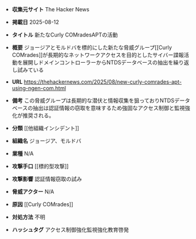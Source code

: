 - **収集元サイト**
The Hacker News

- **掲載日**
2025-08-12

- **タイトル**
新たなCurly COMradesAPTの活動

- **概要**
ジョージアとモルドバを標的にした新たな脅威グループ[[Curly COMrades]]が長期的なネットワークアクセスを目的としたサイバー諜報活動を展開しドメインコントローラーからNTDSデータベースの抽出を繰り返し試みている

- **URL**
https://thehackernews.com/2025/08/new-curly-comrades-apt-using-ngen-com.html

- **備考**
この脅威グループは長期的な潜伏と情報収集を狙っておりNTDSデータベースの抽出は認証情報の窃取を意味するため強固なアクセス制御と監視強化が推奨される。

- **分類**
[[他組織インシデント]]

- **組織名**
ジョージア、モルドバ

- **業種**
N/A

- **攻撃手口**
[[標的型攻撃]]

- **攻撃影響**
認証情報窃取の試み

- **脅威アクター**
N/A

- **原因**
[[Curly COMrades]]

- **対処方法**
不明

- **ハッシュタグ**
アクセス制御強化監視強化教育啓発
